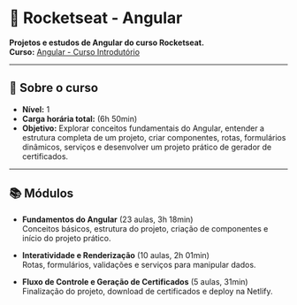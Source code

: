 # 🚀 Rocketseat -  Angular

**Projetos e estudos de Angular do curso Rocketseat.**  
**Curso:** [Angular - Curso Introdutório](https://app.rocketseat.com.br/journey/angular-curso-introdutorio/contents)  

---

## 🎯 Sobre o curso

- **Nível:** 1  
- **Carga horária total:** (6h 50min)  
- **Objetivo:** Explorar conceitos fundamentais do Angular, entender a estrutura completa de um projeto, criar componentes, rotas, formulários dinâmicos, serviços e desenvolver um projeto prático de gerador de certificados.

---

## 📚 Módulos

- **Fundamentos do Angular** (23 aulas, 3h 18min)  
  Conceitos básicos, estrutura do projeto, criação de componentes e início do projeto prático.

- **Interatividade e Renderização** (10 aulas, 2h 01min)  
  Rotas, formulários, validações e serviços para manipular dados.

- **Fluxo de Controle e Geração de Certificados** (5 aulas, 31min)  
  Finalização do projeto, download de certificados e deploy na Netlify.
